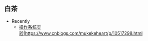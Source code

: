 ## 白茶

- Recently
  - [操作系统实验](https://space.bilibili.com/202224425/channel/collectiondetail?sid=192498)|https://www.cnblogs.com/mukekeheart/p/10517298.html
